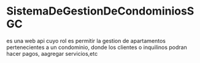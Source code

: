 # SistemaDeGestionDeCondominiosSGC
es una web api cuyo rol es permitir la gestion de apartamentos pertenecientes a un condominio, donde los clientes o inquilinos podran hacer pagos, aagregar servicios,etc
